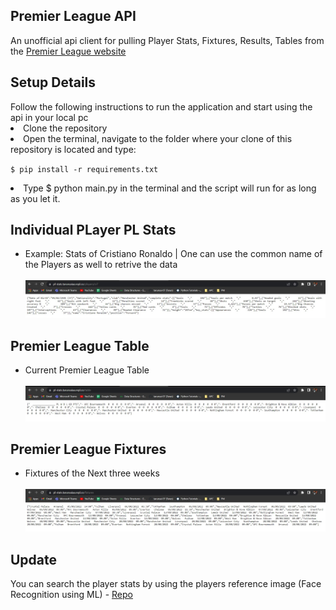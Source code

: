 <H2>Premier League API </H2>
An unofficial api client for pulling Player Stats, Fixtures, Results, Tables from the <a href="https://www.premierleague.com/">Premier League website</a> 
<h2>Setup Details</h2>
Follow the following instructions to run the application and start using the api in your local pc
<li>Clone the repository</li>
<li>Open the terminal, navigate to the folder where your clone of this repository is located and type:
  
  `$ pip install -r requirements.txt` </li>

<li> Type $ python main.py in the terminal and the script will run for as long as you let it. </li>



<H2>Individual PLayer PL Stats</H2> 
<ul>
  <li>Example: Stats of Cristiano Ronaldo | One can use the common name of the Players as well to retrive the data</li>
  <br> <img src="Premier League API/players_stats.jpg"><br>
</ul>
 <H2>Premier League Table</H2> 
<ul>
  <li>Current Premier League Table</li>
  <br> <img src="Premier League API/table.jpg"><br>
 </ul>
 <H2>Premier League Fixtures </H2> 
<ul>
  <li>Fixtures of the Next three weeks </li>
  <br> <img src="Premier League API/fixtures.jpg"> <br>
 </ul>
<H2> Update </H2>
You can search the player stats by using the players reference image (Face Recognition using ML) - <a href=https://github.com/tarun7r/Premier-League-Face-Recognition-API> Repo</a>
